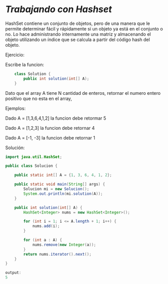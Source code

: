 # _Trabajando con Hashset_

HashSet contiene un conjunto de objetos, pero de una manera que le permite determinar fácil y rápidamente si un objeto ya está en el conjunto o no. Lo hace administrando internamente una matriz y almacenando el objeto utilizando un índice que se calcula a partir del código hash del objeto.

Ejercicio:

Escribe la funcion:

```java
    class Solution {
        public int solution(int[] A);
    }
```

Dato que el array A tiene N cantidad de enteros, retornar el numero entero positivo que no esta en el array,

Ejemplos:

Dado A = [1,3,6,4,1,2] la funcion debe retormar 5

Dado A = [1,2,3] la funcion debe retornar 4

Dado A = [-1, -3] la funcion debe retornar 1

Solución:

```java
import java.util.HashSet;

public class Solucion {

    public static int[] A = {1, 3, 6, 4, 1, 2};

    public static void main(String[] args) {
        Solucion mi = new Solucion();
        System.out.println(mi.solution(A));
    }

    public int solution(int[] A) {
        HashSet<Integer> nums = new HashSet<Integer>();

        for (int i = 1; i <= A.length + 1; i++) {
            nums.add(i);
        }

        for (int a : A) {
            nums.remove(new Integer(a));
        }
        return nums.iterator().next();
    }
}

output:
5
```
